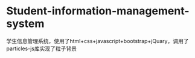 # Student-information-management-system
 学生信息管理系统，使用了html+css+javascript+bootstrap+jQuary，调用了particles-js库实现了粒子背景
